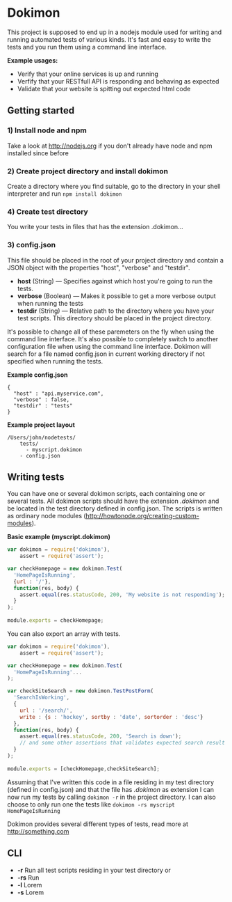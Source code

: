 # Dokimon

This project is supposed to end up in a nodejs module used for writing and running automated tests of various kinds. 
It's fast and easy to write the tests and you run them using a command line interface.

<strong>Example usages:</strong>

  - Verify that your online services is up and running
  - Verfify that your RESTfull API is responding and behaving as expected
  - Validate that your website is spitting out expected html code 

## Getting started

### 1) Install node and npm
Take a look at http://nodejs.org if you don't already have node and npm installed since before

### 2) Create project directory and install dokimon
Create a directory where you find suitable, go to the directory in your shell interpreter and run 
``npm install dokimon``

### 4) Create test directory
You write your tests in files that has the extension .dokimon...

### 3) config.json
This file should be placed in the root of your project directory and contain a JSON object with 
the properties "host", "verbose" and "testdir". 

  - <strong>host</strong> (String) —  Specifies against which host you're going to run the tests. 
  - <strong>verbose</strong> (Boolean) — Makes it possible to get a more verbose output when running the tests
  - <strong>testdir</strong> (String) — Relative path to the directory where you have your test scripts.
  This directory should be placed in the project directory.

It's possible to change all of these paremeters on the fly when using the command line interface. It's also
possible to completely switch to another configuration file when using the command line interface. Dokimon 
will search for a file named config.json in current working directory if not specified when running the tests.

<strong>Example config.json</strong>

```
{
  "host" : "api.myservice.com",
  "verbose" : false,
  "testdir" : "tests"
}
```

<strong>Example project layout</strong>

```
/Users/john/nodetests/
    tests/
      - myscript.dokimon
    - config.json
```

## Writing tests

You can have one or several dokimon scripts, each containing one or several tests. All dokimon scripts should have
the extension <em>.dokimon</em> and be located in the test directory defined in config.json. The scripts is written as ordinary node modules (http://howtonode.org/creating-custom-modules). 

<strong>Basic example (myscript.dokimon)</strong>

```js
var dokimon = require('dokimon'),
    assert = require('assert');

var checkHomepage = new dokimon.Test(
  'HomePageIsRunning', 
  {url : '/'}, 
  function(res, body) {
    assert.equal(res.statusCode, 200, 'My website is not responding');
  }
);
      
module.exports = checkHomepage;
```

You can also export an array with tests. 

```js
var dokimon = require('dokimon'),
    assert = require('assert');

var checkHomepage = new dokimon.Test(
  'HomePageIsRunning'...
);

var checkSiteSearch = new dokimon.TestPostForm(
  'SearchIsWorking', 
  {
    url : '/search/',
    write : {s : 'hockey', sortby : 'date', sortorder : 'desc'}
  },
  function(res, body) {
    assert.equal(res.statusCode, 200, 'Search is down');
    // and some other assertions that validates expected search result
  }
);
  
module.exports = [checkHomepage,checkSiteSearch];
```

Assuming that I've written this code in a file residing in my test directory (defined in config.json) and that the file has <em>.dokimon</em> as extension I can now run my tests by calling `dokimon -r` in the project directory. I can also choose to only run one the tests like `dokimon -rs myscript HomePageIsRunning`

Dokimon provides several different types of tests, read more at http://something.com

## CLI
  - <strong>-r</strong> Run all test scripts residing in your test directory or 
  - <strong>-rs</strong> Run
  - <strong>-l</strong> Lorem
  - <strong>-s</strong> Lorem
